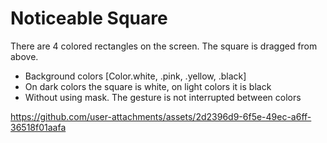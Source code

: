 # Noticeable Square

There are 4 colored rectangles on the screen. The square is dragged from above.

- Background colors [Color.white, .pink, .yellow, .black]
- On dark colors the square is white, on light colors it is black
- Without using mask. The gesture is not interrupted between colors

https://github.com/user-attachments/assets/2d2396d9-6f5e-49ec-a6ff-36518f01aafa


  

